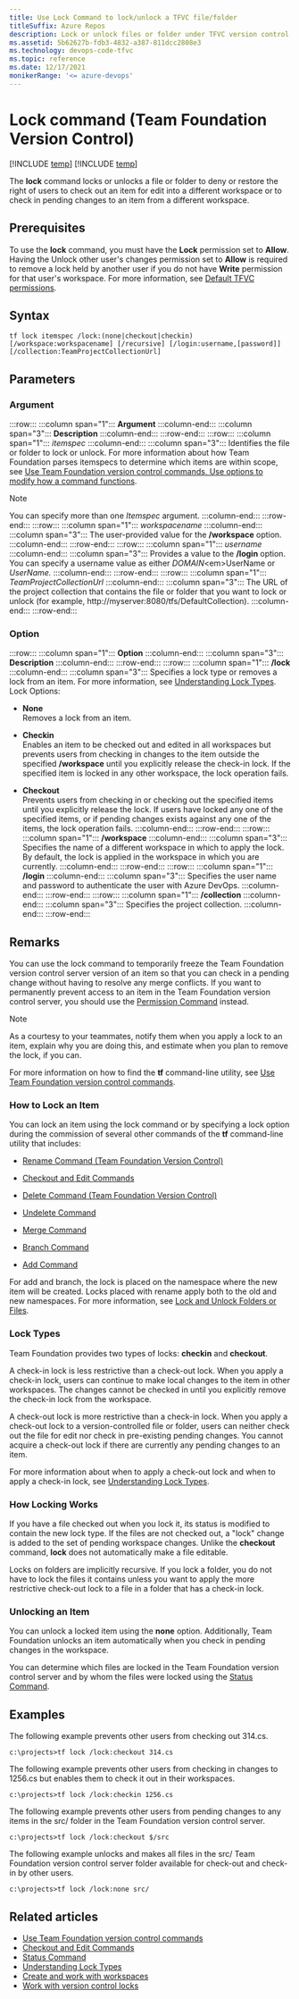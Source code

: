 ```yaml
---
title: Use Lock Command to lock/unlock a TFVC file/folder
titleSuffix: Azure Repos
description: Lock or unlock files or folder under TFVC version control using the Lock Command
ms.assetid: 5b62627b-fdb3-4832-a387-811dcc2808e3
ms.technology: devops-code-tfvc
ms.topic: reference
ms.date: 12/17/2021
monikerRange: '<= azure-devops'
---
```



# Lock command (Team Foundation Version Control)

[!INCLUDE [temp](../includes/version-tfs-2013-cloud.md)]
[!INCLUDE [temp](../includes/version-vs-2013-vs-2019.md)]

The **lock** command locks or unlocks a file or folder to deny or restore the right of users to check out an item for edit into a different workspace or to check in pending changes to an item from a different workspace.

## Prerequisites

To use the **lock** command, you must have the **Lock** permission set to **Allow**. Having the Unlock other user's changes permission set to **Allow** is required to remove a lock held by another user if you do not have **Write** permission for that user's workspace.
For more information, see  [Default TFVC permissions](../../organizations/security/default-tfvc-permissions.md).

## Syntax

```
tf lock itemspec /lock:(none|checkout|checkin) 
[/workspace:workspacename] [/recursive] [/login:username,[password]] [/collection:TeamProjectCollectionUrl] 
```

## Parameters

### Argument

:::row:::
   :::column span="1":::
   **Argument**
   :::column-end:::
   :::column span="3":::
   **Description**
   :::column-end:::
:::row-end:::
:::row:::
   :::column span="1":::
   *itemspec*
   :::column-end:::
   :::column span="3":::
   Identifies the file or folder to lock or unlock. For more information about how Team Foundation parses itemspecs to determine which items are within scope, see [Use Team Foundation version control commands, Use options to modify how a command functions](use-team-foundation-version-control-commands.md#use-options).

   > [!Note]  
   > You can specify more than one *Itemspec* argument.
   :::column-end:::
:::row-end:::
:::row:::
   :::column span="1":::
   *workspacename*
   :::column-end:::
   :::column span="3":::
   The user-provided value for the **/workspace** option.
   :::column-end:::
:::row-end:::
:::row:::
   :::column span="1":::
   *username*
   :::column-end:::
   :::column span="3":::
   Provides a value to the **/login** option. You can specify a username value as either *DOMAIN*&lt;em&gt;UserName</em> or *UserName.*
   :::column-end:::
:::row-end:::
:::row:::
   :::column span="1":::
   *TeamProjectCollectionUrl*
   :::column-end:::
   :::column span="3":::
   The URL of the project collection that contains the file or folder that you want to lock or unlock (for example, http://myserver:8080/tfs/DefaultCollection).
   :::column-end:::
:::row-end:::

### Option

:::row:::
   :::column span="1":::
   **Option**
   :::column-end:::
   :::column span="3":::
   **Description**
   :::column-end:::
:::row-end:::
:::row:::
   :::column span="1":::
   **/lock**
   :::column-end:::
   :::column span="3":::
   Specifies a lock type or removes a lock from an item. For more information, see [Understanding Lock Types](understand-lock-types.md).
   Lock Options:
   - **None**  
     Removes a lock from an item.

   - **Checkin**  
     Enables an item to be checked out and edited in all workspaces but prevents users from checking in changes to the item outside the specified **/workspace** until you explicitly release the check-in lock. If the specified item is locked in any other workspace, the lock operation fails.

   - **Checkout**  
     Prevents users from checking in or checking out the specified items until you explicitly release the lock. If users have locked any one of the specified items, or if pending changes exists against any one of the items, the lock operation fails.
   :::column-end:::
:::row-end:::
:::row:::
   :::column span="1":::
   **/workspace**
   :::column-end:::
   :::column span="3":::
   Specifies the name of a different workspace in which to apply the lock. By default, the lock is applied in the workspace in which you are currently.
   :::column-end:::
:::row-end:::
:::row:::
   :::column span="1":::
   **/login**
   :::column-end:::
   :::column span="3":::
   Specifies the user name and password to authenticate the user with Azure DevOps.
   :::column-end:::
:::row-end:::
:::row:::
   :::column span="1":::
   **/collection**
   :::column-end:::
   :::column span="3":::
   Specifies the project collection.
   :::column-end:::
:::row-end:::

## Remarks
You can use the lock command to temporarily freeze the Team Foundation version control server version of an item so that you can check in a pending change without having to resolve any merge conflicts. If you want to permanently prevent access to an item in the Team Foundation version control server, you should use the [Permission Command](permission-command.md) instead.

> [!NOTE]
> As a courtesy to your teammates, notify them when you apply a lock to an item, explain why you are doing this, and estimate when you plan to remove the lock, if you can.

For more information on how to find the **tf** command-line utility, see [Use Team Foundation version control commands](use-team-foundation-version-control-commands.md).

### How to Lock an Item

You can lock an item using the lock command or by specifying a lock option during the commission of several other commands of the **tf** command-line utility that includes:

-   [Rename Command (Team Foundation Version Control)](rename-command-team-foundation-version-control.md)

-   [Checkout and Edit Commands](checkout-or-edit-command.md)

-   [Delete Command (Team Foundation Version Control)](delete-command-team-foundation-version-control.md)

-   [Undelete Command](undelete-command.md)

-   [Merge Command](merge-command.md)

-   [Branch Command](branch-command.md)

-   [Add Command](add-command.md)

For add and branch, the lock is placed on the namespace where the new item will be created. Locks placed with rename apply both to the old and new namespaces. For more information, see [Lock and Unlock Folders or Files](lock-unlock-folders-files.md).

### Lock Types

Team Foundation provides two types of locks: **checkin** and **checkout**.

A check-in lock is less restrictive than a check-out lock. When you apply a check-in lock, users can continue to make local changes to the item in other workspaces. The changes cannot be checked in until you explicitly remove the check-in lock from the workspace.

A check-out lock is more restrictive than a check-in lock. When you apply a check-out lock to a version-controlled file or folder, users can neither check out the file for edit nor check in pre-existing pending changes. You cannot acquire a check-out lock if there are currently any pending changes to an item.

For more information about when to apply a check-out lock and when to apply a check-in lock, see [Understanding Lock Types](understand-lock-types.md).

### How Locking Works

If you have a file checked out when you lock it, its status is modified to contain the new lock type. If the files are not checked out, a "lock" change is added to the set of pending workspace changes. Unlike the **checkout** command, **lock** does not automatically make a file editable.

Locks on folders are implicitly recursive. If you lock a folder, you do not have to lock the files it contains unless you want to apply the more restrictive check-out lock to a file in a folder that has a check-in lock.

### Unlocking an Item

You can unlock a locked item using the **none** option. Additionally, Team Foundation unlocks an item automatically when you check in pending changes in the workspace.

You can determine which files are locked in the Team Foundation version control server and by whom the files were locked using the [Status Command](status-command.md).
## Examples
The following example prevents other users from checking out 314.cs.

```
c:\projects>tf lock /lock:checkout 314.cs
```

The following example prevents other users from checking in changes to 1256.cs but enables them to check it out in their workspaces.

```
c:\projects>tf lock /lock:checkin 1256.cs
```

The following example prevents other users from pending changes to any items in the src/ folder in the Team Foundation version control server.

```
c:\projects>tf lock /lock:checkout $/src
```

The following example unlocks and makes all files in the src/ Team Foundation version control server folder available for check-out and check-in by other users.

```
c:\projects>tf lock /lock:none src/
```


## Related articles

- [Use Team Foundation version control commands](use-team-foundation-version-control-commands.md)
- [Checkout and Edit Commands](checkout-or-edit-command.md)
- [Status Command](status-command.md)
- [Understanding Lock Types](understand-lock-types.md)
- [Create and work with workspaces](create-work-workspaces.md)
- [Work with version control locks](work-version-control-locks.md)